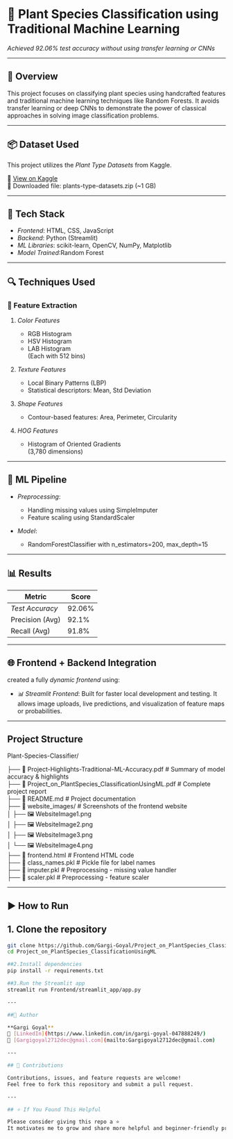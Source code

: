 # 🌿 Plant Species Classification using Traditional Machine Learning

*Achieved 92.06% test accuracy without using transfer learning or CNNs*

---

## 🚀 Overview

This project focuses on classifying plant species using handcrafted features and traditional machine learning techniques like Random Forests. It avoids transfer learning or deep CNNs to demonstrate the power of classical approaches in solving image classification problems.

---
## 📦 Dataset Used
This project utilizes the *Plant Type Datasets* from Kaggle.

🔗 [View on Kaggle](https://www.kaggle.com/datasets/yudhaislamisulistya/plants-type-datasets)  
  📁 Downloaded file: plants-type-datasets.zip (~1 GB)

---
## 🔧 Tech Stack

- *Frontend*: HTML, CSS, JavaScript
- *Backend*: Python (Streamlit)
- *ML Libraries*: scikit-learn, OpenCV, NumPy, Matplotlib
- *Model Trained*:Random Forest

---

## 🔍 Techniques Used

### 🎨 Feature Extraction

1. *Color Features*
   - RGB Histogram
   - HSV Histogram
   - LAB Histogram  
   (Each with 512 bins)

2. *Texture Features*
   - Local Binary Patterns (LBP)
   - Statistical descriptors: Mean, Std Deviation

3. *Shape Features*
   - Contour-based features: Area, Perimeter, Circularity

4. *HOG Features*
   - Histogram of Oriented Gradients  
   (3,780 dimensions)

---

## 🧠 ML Pipeline

- *Preprocessing*:
  - Handling missing values using SimpleImputer
  - Feature scaling using StandardScaler

- *Model*:  
  - RandomForestClassifier with n_estimators=200, max_depth=15

---

## 📊 Results

| Metric            | Score     |
|-------------------|-----------|
| *Test Accuracy* | 92.06%    |
| Precision (Avg)   | 92.1%     |
| Recall (Avg)      | 91.8%     |

---

## 🌐 Frontend + Backend Integration

created a fully *dynamic frontend* using:
- *📊 Streamlit Frontend*: Built for faster local development and testing. It allows image uploads, live predictions, and visualization of feature maps or probabilities.

---

## Project Structure

Plant-Species-Classifier/

├── 📄 Project-Highlights-Traditional-ML-Accuracy.pdf         #   Summary of model accuracy & highlights  
├── 📄 Project_on_PlantSpecies_ClassificationUsingML.pdf      #   Complete project report  
├── 📄 README.md                                              #   Project documentation  
├── 📁 website_images/                                        #   Screenshots of the frontend website  
│   ├── 🖼️ WebsiteImage1.png                                
│   ├── 🖼️ WebsiteImage2.png                                
│   ├── 🖼️ WebsiteImage3.png                                
│   └── 🖼️ WebsiteImage4.png                                
├── 📄 frontend.html                                          #   Frontend HTML code  
├── 📄 class_names.pkl                                        #   Pickle file for label names  
├── 📄 imputer.pkl                                            #   Preprocessing - missing value handler  
├── 📄 scaler.pkl                                             #   Preprocessing - feature scaler  


---

## ▶ How to Run

## 1. Clone the repository
```bash
git clone https://github.com/Gargi-Goyal/Project_on_PlantSpecies_ClassificationUsingML.git
cd Project_on_PlantSpecies_ClassificationUsingML

##2.Install dependencies
pip install -r requirements.txt

##3.Run the Streamlit app
streamlit run Frontend/streamlit_app/app.py

---

##🙋 Author

**Gargi Goyal**  
🔗 [LinkedIn](https://www.linkedin.com/in/gargi-goyal-047888249/)  
📧 [Gargigoyal2712dec@gmail.com](mailto:Gargigoyal2712dec@gmail.com)

---

## 🤝 Contributions

Contributions, issues, and feature requests are welcome!  
Feel free to fork this repository and submit a pull request.

---

## ⭐ If You Found This Helpful

Please consider giving this repo a ⭐  
It motivates me to grow and share more helpful and beginner-friendly projects like this!
